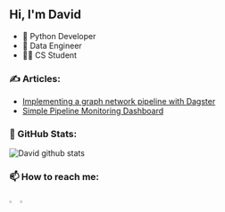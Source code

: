 ## Hi, I'm David
- :snake: Python Developer
- :toolbox: Data Engineer
- :man_student: CS Student

### :writing_hand: Articles:
- [Implementing a graph network pipeline with Dagster](https://dev.to/sephib/implementing-a-graph-network-pipeline-with-dagster-3i3a)
- [Simple Pipeline Monitoring Dashboard](https://dev.to/sephib/simple-pipeline-monitoring-dashboard-386p)
   
   
### :stars: GitHub Stats:
![David github stats](https://github-readme-stats.vercel.app/api?username=DavidKatz-il&count_private=true&show_icons=true&hide_rank=true&hide_border=true&include_all_commits=true&hide_title=true)
   
   
### :mailbox: How to reach me:
[<img src="https://img.icons8.com/color/gmail" width="3%"/>](mailto:katzsanz@gmail.com)
[<img src="https://img.icons8.com/color/linkedin" width="3%"/>](https://www.linkedin.com/in/DavidKatz-il/)
 
